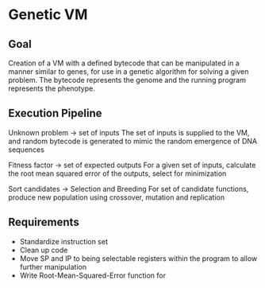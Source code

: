 # Genetic VM

## Goal
Creation of a VM with a defined bytecode that can be manipulated in a manner similar to genes, for use in a genetic algorithm for solving a given problem. The bytecode represents the genome and the running program represents the phenotype.

## Execution Pipeline

Unknown problem -> set of inputs
The set of inputs is supplied to the VM, and random bytecode is generated to mimic the random emergence of DNA sequences

Fitness factor -> set of expected outputs
For a given set of inputs, calculate the root mean squared error of the outputs, select for minimization

Sort candidates -> Selection and Breeding
For set of candidate functions, produce new population using crossover, mutation and replication

## Requirements
* Standardize instruction set
* Clean up code
* Move SP and IP to being selectable registers within the program to allow further manipulation
* Write Root-Mean-Squared-Error function for 
